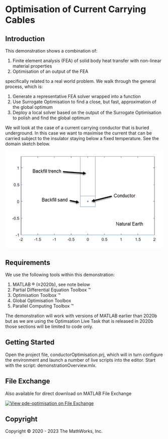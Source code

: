 # Optimisation of Current Carrying Cables
## Introduction
This demonstration shows a combination of:

1. Finite element analysis (FEA) of solid body heat transfer with non-linear material properties
1. Optimisation of an output of the FEA

specifically related to a real world problem.  We walk through the general process, which is:

1. Generate a representative FEA solver wrapped into a function
1. Use Surrogate Optimisation to find a close, but fast, approximation of the global optimum
1. Deploy a local solver based on the output of the Surrogate Optimisation to polish and find the global optimum 

We will look at the case of a current carrying conductor that is buried underground.  In this case we want to maximise the current that can be carried subject to the insulator staying below a fixed temperature.  See the domain sketch below.

![Sketch of the computational domain and problem configuration](domainSketch.png "Sketch of the computational domain and problem configuration")

## Requirements
We use the following tools within this demonstration:

1. MATLAB &reg; (≥2020b), see note below
1. Partial Differential Equation Toolbox &trade;
1. Optimisation Toolbox &trade;
1. Global Optimisation Toolbox 
1. Parallel Computing Toolbox &trade;

The demonstration will work with versions of MATLAB earlier than 2020b but as we are using the Optimsation Live Task that is released in 2020b those sections will be limited to code only.

## Getting Started
Open the project file, conductorOptimisation.prj, which will in turn configure the environment and launch a number of live scripts into the editor.  Start with the script: demonstrationOverview.mlx.

## File Exchange
Also available for direct download on MATLAB File Exchange

[![View pde-optimisation on File Exchange](https://www.mathworks.com/matlabcentral/images/matlab-file-exchange.svg)](https://au.mathworks.com/matlabcentral/fileexchange/81618-pde-optimisation)

## Copyright

Copyright © 2020 - 2023 The MathWorks, Inc.